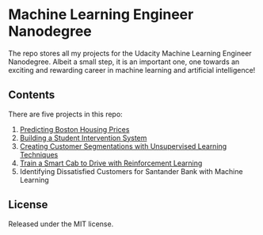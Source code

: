 # Machine Learning Engineer Nanodegree
The repo stores all my projects for the Udacity Machine Learning Engineer Nanodegree. 
Albeit a small step, it is an important one, one towards an exciting and rewarding career in machine learning and artificial intelligence!

## Contents
There are five projects in this repo:

1. [Predicting Boston Housing Prices](https://github.com/georgeliu1998/machine-learning-engineer-nanodegree/tree/master/P1)
2. [Building a Student Intervention System](https://github.com/georgeliu1998/machine-learning-engineer-nanodegree/tree/master/P2)
3. [Creating Customer Segmentations with Unsupervised Learning Techniques](https://github.com/georgeliu1998/machine-learning-engineer-nanodegree/tree/master/P3)
4. [Train a Smart Cab to Drive with Reinforcement Learning](https://github.com/georgeliu1998/machine-learning-engineer-nanodegree/tree/master/P4)
5. Identifying Dissatisfied Customers for Santander Bank with Machine Learning

## License
Released under the MIT license.
